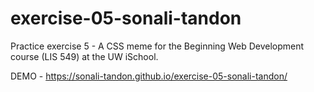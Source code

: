 # exercise-05-sonali-tandon
Practice exercise 5 - A CSS meme for the Beginning Web Development course (LIS 549) at the UW iSchool.

DEMO - https://sonali-tandon.github.io/exercise-05-sonali-tandon/
